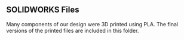 <h2>SOLIDWORKS Files</h2>
Many components of our design were 3D printed using PLA.
The final versions of the printed files are included in this folder.

